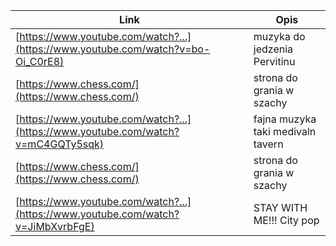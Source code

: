 | Link | Opis |
|---|---|
| [https://www.youtube.com/watch?...](https://www.youtube.com/watch?v=bo-Oi_C0rE8) | muzyka do jedzenia Pervitinu |
| [https://www.chess.com/](https://www.chess.com/) | strona do grania w szachy |
| [https://www.youtube.com/watch?...](https://www.youtube.com/watch?v=mC4GQTy5sqk) | fajna muzyka   taki medivaln tavern |
| [https://www.chess.com/](https://www.chess.com/) | strona do grania w szachy |
| [https://www.youtube.com/watch?...](https://www.youtube.com/watch?v=JiMbXvrbFgE) | STAY WITH ME!!! City pop |
